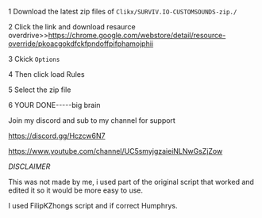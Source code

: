 1 Download the latest zip files of ``Clikx/SURVIV.IO-CUSTOMSOUNDS-zip./``

2 Click the link and download resaurce overdrive>>https://chrome.google.com/webstore/detail/resource-override/pkoacgokdfckfpndoffpifphamojphii

3 Ckick ``Options``

4 Then click load Rules

5 Select the zip file

6 YOUR DONE-----big brain


Join my discord and sub to my channel for support

https://discord.gg/Hczcw6N7

https://www.youtube.com/channel/UC5smyjgzaieiNLNwGsZjZow









*DISCLAIMER* 

This was not made by me, i used part of the original script that worked and edited it so it would be more easy to use.

I used FilipKZhongs script and if correct Humphrys.





